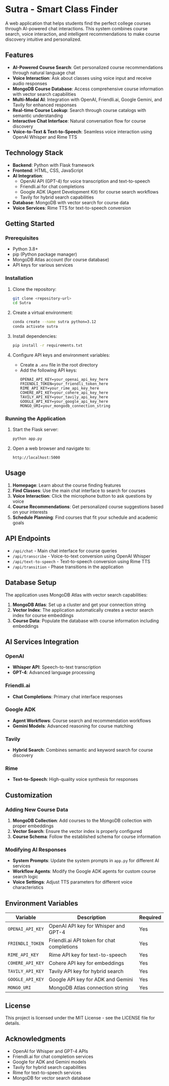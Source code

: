 # Sutra - Smart Class Finder

A web application that helps students find the perfect college courses through AI-powered chat interactions. This system combines course search, voice interaction, and intelligent recommendations to make course discovery intuitive and personalized.

## Features

- **AI-Powered Course Search**: Get personalized course recommendations through natural language chat
- **Voice Interaction**: Ask about classes using voice input and receive audio responses
- **MongoDB Course Database**: Access comprehensive course information with vector search capabilities
- **Multi-Modal AI**: Integration with OpenAI, Friendli.ai, Google Gemini, and Tavily for enhanced responses
- **Real-time Course Lookup**: Search through course catalogs with semantic understanding
- **Interactive Chat Interface**: Natural conversation flow for course discovery
- **Voice-to-Text & Text-to-Speech**: Seamless voice interaction using OpenAI Whisper and Rime TTS

## Technology Stack

- **Backend**: Python with Flask framework
- **Frontend**: HTML, CSS, JavaScript
- **AI Integration**: 
  - OpenAI API (GPT-4) for voice transcription and text-to-speech
  - Friendli.ai for chat completions
  - Google ADK (Agent Development Kit) for course search workflows
  - Tavily for hybrid search capabilities
- **Database**: MongoDB with vector search for course data
- **Voice Services**: Rime TTS for text-to-speech conversion

## Getting Started

### Prerequisites

- Python 3.8+
- pip (Python package manager)
- MongoDB Atlas account (for course database)
- API keys for various services

### Installation

1. Clone the repository:
   ```bash
   git clone <repository-url>
   cd Sutra
   ```

2. Create a virtual environment:
   ```bash
   conda create --name sutra python=3.12
   conda activate sutra
   ```

3. Install dependencies:
   ```bash
   pip install -r requirements.txt
   ```

4. Configure API keys and environment variables:
   - Create a `.env` file in the root directory
   - Add the following API keys:
     ```
     OPENAI_API_KEY=your_openai_api_key_here
     FRIENDLI_TOKEN=your_friendli_token_here
     RIME_API_KEY=your_rime_api_key_here
     COHERE_API_KEY=your_cohere_api_key_here
     TAVILY_API_KEY=your_tavily_api_key_here
     GOOGLE_API_KEY=your_google_api_key_here
     MONGO_URI=your_mongodb_connection_string
     ```

### Running the Application

1. Start the Flask server:
   ```bash
   python app.py
   ```

2. Open a web browser and navigate to:
   ```
   http://localhost:5000
   ```

## Usage

1. **Homepage**: Learn about the course finding features
2. **Find Classes**: Use the main chat interface to search for courses
3. **Voice Interaction**: Click the microphone button to ask questions by voice
4. **Course Recommendations**: Get personalized course suggestions based on your interests
5. **Schedule Planning**: Find courses that fit your schedule and academic goals

## API Endpoints

- `/api/chat` - Main chat interface for course queries
- `/api/transcribe` - Voice-to-text conversion using OpenAI Whisper
- `/api/text-to-speech` - Text-to-speech conversion using Rime TTS
- `/api/transition` - Phase transitions in the application

## Database Setup

The application uses MongoDB Atlas with vector search capabilities:

1. **MongoDB Atlas**: Set up a cluster and get your connection string
2. **Vector Index**: The application automatically creates a vector search index for course embeddings
3. **Course Data**: Populate the database with course information including embeddings

## AI Services Integration

### OpenAI
- **Whisper API**: Speech-to-text transcription
- **GPT-4**: Advanced language processing

### Friendli.ai
- **Chat Completions**: Primary chat interface responses

### Google ADK
- **Agent Workflows**: Course search and recommendation workflows
- **Gemini Models**: Advanced reasoning for course matching

### Tavily
- **Hybrid Search**: Combines semantic and keyword search for course discovery

### Rime
- **Text-to-Speech**: High-quality voice synthesis for responses

## Customization

### Adding New Course Data

1. **MongoDB Collection**: Add courses to the MongoDB collection with proper embeddings
2. **Vector Search**: Ensure the vector index is properly configured
3. **Course Schema**: Follow the established schema for course information

### Modifying AI Responses

- **System Prompts**: Update the system prompts in `app.py` for different AI services
- **Workflow Agents**: Modify the Google ADK agents for custom course search logic
- **Voice Settings**: Adjust TTS parameters for different voice characteristics

## Environment Variables

| Variable | Description | Required |
|----------|-------------|----------|
| `OPENAI_API_KEY` | OpenAI API key for Whisper and GPT-4 | Yes |
| `FRIENDLI_TOKEN` | Friendli.ai API token for chat completions | Yes |
| `RIME_API_KEY` | Rime API key for text-to-speech | Yes |
| `COHERE_API_KEY` | Cohere API key for embeddings | Yes |
| `TAVILY_API_KEY` | Tavily API key for hybrid search | Yes |
| `GOOGLE_API_KEY` | Google API key for ADK and Gemini | Yes |
| `MONGO_URI` | MongoDB Atlas connection string | Yes |

## License

This project is licensed under the MIT License - see the LICENSE file for details.

## Acknowledgments

- OpenAI for Whisper and GPT-4 APIs
- Friendli.ai for chat completion services
- Google for ADK and Gemini models
- Tavily for hybrid search capabilities
- Rime for text-to-speech services
- MongoDB for vector search database